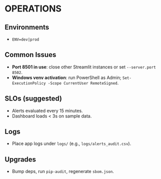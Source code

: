 # OPERATIONS

## Environments
- `ENV=dev|prod`

## Common Issues
- **Port 8501 in use**: close other Streamlit instances or set `--server.port 8502`.
- **Windows venv activation**: run PowerShell as Admin; `Set-ExecutionPolicy -Scope CurrentUser RemoteSigned`.

## SLOs (suggested)
- Alerts evaluated every 15 minutes.
- Dashboard loads < 3s on sample data.

## Logs
- Place app logs under `logs/` (e.g., `logs/alerts_audit.csv`).

## Upgrades
- Bump deps, run `pip-audit`, regenerate `sbom.json`.
